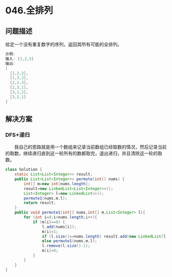 # 046.全排列

## 问题描述

给定一个没有重复数字的序列，返回其所有可能的全排列。  

```c
示例:
输入: [1,2,3]
输出:
[
  [1,2,3],
  [1,3,2],
  [2,1,3],
  [2,3,1],
  [3,1,2],
  [3,2,1]
]
```

## 解决方案

### DFS+递归

&emsp;&emsp;我自己的思路就是用一个数组来记录当前数组已经取数的情况，然后记录当前的取数，继续递归直到这一轮所有的数都取完，退出递归，并且清除这一轮的取数。

```java
class Solution {
    static List<List<Integer>> result;
    public List<List<Integer>> permute(int[] nums) {
        int[] m=new int[nums.length];
        result=new LinkedList<List<Integer>>();
        List<Integer> l=new LinkedList<>();
        permute1(nums,m,l);
        return result;
    }
    public void permute1(int[] nums,int[] m,List<Integer> l){
        for (int i=0;i<nums.length;i++){
            if (m[i]==0) {
                l.add(nums[i]);
                m[i]=1;
                if (l.size()==nums.length) result.add(new LinkedList(l));
                else permute1(nums,m,l);
                l.remove(l.size()-1);
                m[i]=0;
            }
        }
    }
}
```